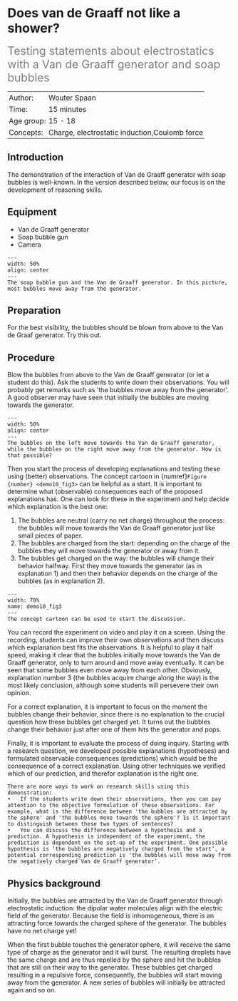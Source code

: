 # Does van de Graaff not like a shower? 
<span style="font-size: 25px; color: gray;">Testing statements about electrostatics with a Van de Graaff generator and soap bubbles</span>


<table style="width: 100%; border-collapse: collapse; border: none;">
    <tr style="background-color: var(--background-color);">  
        <td style="text-align: left; padding: 3px; border: none; color: var(--text-color)">Author:</td>
        <td style="text-align: left; padding: 3px; border: none; color: var(--text-color)">Wouter Spaan</td>
    </tr>
    <tr style="background-color: var(--background-color);"> 
        <td style="text-align: left; padding: 3px; border: none; color: var(--text-color)">Time:</td>
        <td style="text-align: left; padding: 3px; border: none; color: var(--text-color)">15 minutes</td>
    </tr>
    <tr style="background-color: var(--background-color);"> 
        <td style="text-align: left; padding: 3px; border: none; color: var(--text-color)">Age group:</td>
        <td style="text-align: left; padding: 3px; border: none; color: var(--text-color)">15 - 18</td>
    </tr>
    <tr style="background-color: var(--background-color);"> 
        <td style="text-align: left; padding: 3px; border: none; color: var(--text-color)">Concepts:</td>
        <td style="text-align: left; padding: 3px; border: none; color: var(--text-color)">Charge, electrostatic induction,Coulomb force</td>
    </tr>
</table>

## Introduction
The demonstration of the interaction of Van de Graaff generator with soap bubbles is well-known. In the version described below, our focus is on the development of reasoning skills. 

## Equipment
* Van de Graaff generator
* Soap bubble gun
* Camera

```{figure} demo10_figure1.jpg
---
width: 50%
align: center
---
The soap bubble gun and the Van de Graaff generator. In this picture, most bubbles move away from the generator. 
```

## Preparation
For the best visibility, the bubbles should be blown from above to the Van de Graaf generator. Try this out.

## Procedure
Blow the bubbles from above to the Van de Graaff generator (or let a student do this). Ask the students to write down their observations. You will probably get remarks such as 'the bubbles move away from the generator'. A good observer may have seen that initially the bubbles are moving towards the generator.

```{figure} demo10_figure2.jpg
---
width: 50%
align: center
---
The bubbles on the left move towards the Van de Graaff generator, while the bubbles on the right move away from the generator. How is that possible?
```

Then you start the process of developing explanations and testing these using (better) observations. The concept cartoon in {numref}`Figure {number} <demo10_fig3>` can be helpful as a start. It is important to determine what (observable) consequences each of the proposed explanations has. One can look for these in the experiment and help decide which explanation is the best one:
1.	The bubbles are neutral (carry no net charge) throughout the process: the bubbles will move towards the Van de Graaff generator just like small pieces of paper.
2.	The bubbles are charged from the start: depending on the charge of the bubbles they will move towards the generator or away from it.
3.	The bubbles get charged on the way: the bubbles will change their behavior halfway. First they move towards the generator (as in explanation 1) and then their behavior depends on the charge of the bubbles (as in explanation 2).

``` {figure} demo10_figure3.png
---
width: 70%
name: demo10_fig3
---
The concept cartoon can be used to start the discussion.
```

You can record the experiment on video and play it on a screen. Using the recording, students can improve their own observations and then discuss which explanation best fits the observations. It is helpful to play it half speed, making it clear that the bubbles initially move towards the Van de Graaff generator, only to turn around and move away eventually. It can be seen that some bubbles even move away from each other. Obviously, explanation number 3 (the bubbles acquire charge along the way) is the most likely conclusion, although some students will persevere their own opinion. 

For a correct explanation, it is important to focus on the moment the bubbles change their behavior, since there is no explanation to the crucial question how these bubbles get charged yet. It turns out the bubbles change their behavior just after one of them hits the generator and pops. 

Finally, it is important to evaluate the process of doing inquiry. Starting with a research question, we developed possible explanations (hypotheses) and formulated observable consequences (predictions) which would be the consequence of a correct explanation. Using other techniques we verified which of our prediction, and therefor explanation is the right one.  

```{tip}
There are more ways to work on research skills using this demonstration:
•	If the students write down their observations, then you can pay attention to the objective formulation of these observations. For example, what is the difference between 'the bubbles are attracted by the sphere' and 'the bubbles move towards the sphere'? Is it important to distinguish between these two types of sentences?
•	You can discuss the difference between a hypothesis and a prediction. A hypothesis is independent of the experiment, the prediction is dependent on the set-up of the experiment. One possible hypothesis is ‘the bubbles are negatively charged from the start’, a potential corresponding prediction is 'the bubbles will move away from the negatively charged Van de Graaff generator’.
```

## Physics background
Initially, the bubbles are attracted by the Van de Graaff generator through electrostatic induction: the dipolar water molecules align with the electric field of the generator. Because the field is inhomogeneous, there is an attracting force towards the charged sphere of the generator. The bubbles have no net charge yet! 

When the first bubble touches the generator sphere, it will receive the same type of charge as the generator and it will burst. The resulting droplets have the same charge and are thus repelled by the sphere and hit the bubbles that are still on their way to the generator. These bubbles get charged resulting in a repulsive force, consequently, the bubbles will start moving away from the generator. A new series of bubbles will initially be attracted again and so on.